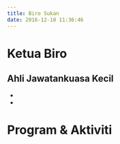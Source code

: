 ```yaml
---
title: Biro Sukan
date: 2016-12-10 11:36:46
---
```

# Ketua Biro

## Ahli Jawatankuasa Kecil
* 
* 

# Program & Aktiviti
